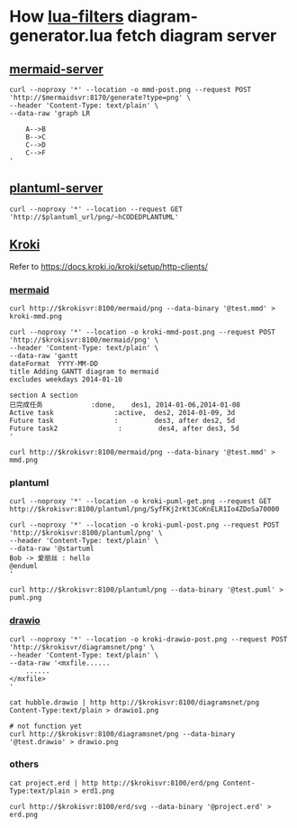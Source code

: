 # How [lua-filters](https://github.com/pandocOne/lua-filters) diagram-generator.lua fetch diagram server

## [mermaid-server](https://github.com/ajeepSave/mermaid-server)

```
curl --noproxy '*' --location -o mmd-post.png --request POST 'http://$mermaidsvr:8170/generate?type=png' \
--header 'Content-Type: text/plain' \
--data-raw 'graph LR

    A-->B
    B-->C
    C-->D
    C-->F
'
```

## [plantuml-server](https://hub.docker.com/r/plantuml/plantuml-server)

```
curl --noproxy '*' --location --request GET 'http://$plantuml_url/png/~hCODEDPLANTUML'
```

## [Kroki](https://github.com/yuzutech/kroki)

Refer to https://docs.kroki.io/kroki/setup/http-clients/

### [mermaid](https://hub.docker.com/r/yuzutech/kroki-mermaid)

```
curl http://$krokisvr:8100/mermaid/png --data-binary '@test.mmd' > kroki-mmd.png

curl --noproxy '*' --location -o kroki-mmd-post.png --request POST 'http://$krokisvr:8100/mermaid/png' \
--header 'Content-Type: text/plain' \
--data-raw 'gantt
dateFormat  YYYY-MM-DD
title Adding GANTT diagram to mermaid
excludes weekdays 2014-01-10

section A section
已完成任务            :done,    des1, 2014-01-06,2014-01-08
Active task               :active,  des2, 2014-01-09, 3d
Future task               :         des3, after des2, 5d
Future task2               :         des4, after des3, 5d
'

curl http://$krokisvr:8100/mermaid/png --data-binary '@test.mmd' > mmd.png
```

### plantuml

```
curl --noproxy '*' --location -o kroki-puml-get.png --request GET http://$krokisvr:8100/plantuml/png/SyfFKj2rKt3CoKnELR1Io4ZDoSa70000

curl --noproxy '*' --location -o kroki-puml-post.png --request POST 'http://$krokisvr:8100/plantuml/png' \
--header 'Content-Type: text/plain' \
--data-raw '@startuml
Bob -> 爱丽丝 : hello
@enduml
'

curl http://$krokisvr:8100/plantuml/png --data-binary '@test.puml' > puml.png
```

### [drawio](https://hub.docker.com/r/yuzutech/kroki-diagramsnet)

```
curl --noproxy '*' --location -o kroki-drawio-post.png --request POST 'http://$krokisvr/diagramsnet/png' \
--header 'Content-Type: text/plain' \
--data-raw '<mxfile......
    ......
</mxfile>
'

cat hubble.drawio | http http://$krokisvr:8100/diagramsnet/png Content-Type:text/plain > drawio1.png

# not function yet
curl http://$krokisvr:8100/diagramsnet/png --data-binary '@test.drawio' > drawio.png 
```

### others

```
cat project.erd | http http://$krokisvr:8100/erd/png Content-Type:text/plain > erd1.png

curl http://$krokisvr:8100/erd/svg --data-binary '@project.erd' > erd.png
```

